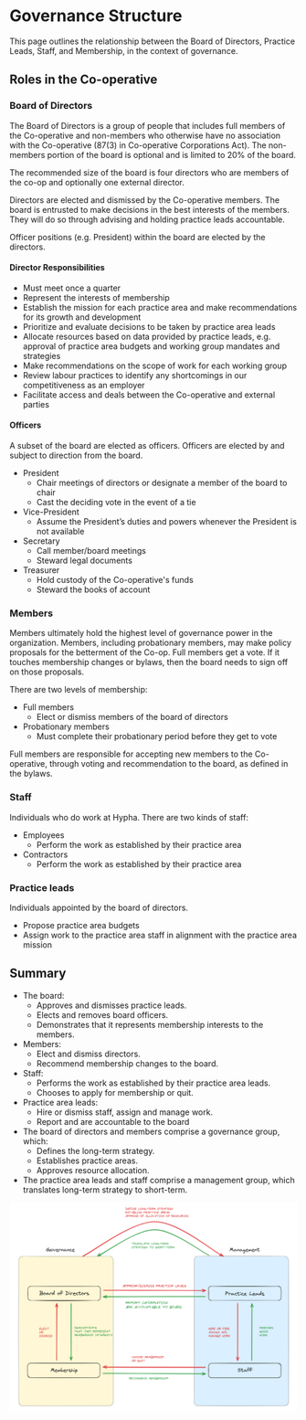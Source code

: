 # Governance Structure

This page outlines the relationship between the Board of Directors, Practice Leads, Staff, and Membership, in the context of governance.

## Roles in the Co-operative

### Board of Directors

The Board of Directors is a group of people that includes full members of the Co-operative and non-members who otherwise have no association with the Co-operative (87(3) in Co-operative Corporations Act). The non-members portion of the board is optional and is limited to 20% of the board.

The recommended size of the board is four directors who are members of the co-op and optionally one external director.

Directors are elected and dismissed by the Co-operative members. The board is entrusted to make decisions in the best interests of the members. They will do so through advising and holding practice leads accountable. 

Officer positions (e.g. President) within the board are elected by the directors.

#### Director Responsibilities

* Must meet once a quarter
* Represent the interests of membership
* Establish the mission for each practice area and make recommendations for its growth and development
* Prioritize and evaluate decisions to be taken by practice area leads
* Allocate resources based on data provided by practice leads, e.g. approval of practice area budgets and working group mandates and strategies
* Make recommendations on the scope of work for each working group
* Review labour practices to identify any shortcomings in our competitiveness as an employer
* Facilitate access and deals between the Co-operative and external parties

#### Officers 

A subset of the board are elected as officers. Officers are elected by and subject to direction from the board.
* President
  * Chair meetings of directors or designate a member of the board to chair
  * Cast the deciding vote in the event of a tie
* Vice-President
  * Assume the President’s duties and powers whenever the President is not available
* Secretary
  * Call member/board meetings
  * Steward legal documents
* Treasurer
  * Hold custody of the Co-operative's funds
  * Steward the books of account

### Members
Members ultimately hold the highest level of governance power in the organization. Members, including probationary members, may make policy proposals for the betterment of the Co-op. Full members get a vote. If it touches membership changes or bylaws, then the board needs to sign off on those proposals.

There are two levels of membership:
* Full members
  * Elect or dismiss members of the board of directors
* Probationary members
  * Must complete their probationary period before they get to vote

Full members are responsible for accepting new members to the Co-operative, through voting and recommendation to the board, as defined in the bylaws. 

### Staff

Individuals who do work at Hypha. There are two kinds of staff:
* Employees
  * Perform the work as established by their practice area
* Contractors
  * Perform the work as established by their practice area

### Practice leads
Individuals appointed by the board of directors.
* Propose practice area budgets
* Assign work to the practice area staff in alignment with the practice area mission


## Summary

* The board:
  * Approves and dismisses practice leads.
  * Elects and removes board officers.
  * Demonstrates that it represents membership interests to the members.
* Members:
  * Elect and dismiss directors.
  * Recommend membership changes to the board.
* Staff:
  * Performs the work as established by their practice area leads.
  * Chooses to apply for membership or quit.
* Practice area leads:
  * Hire or dismiss staff, assign and manage work.
  * Report and are accountable to the board
* The board of directors and members comprise a governance group, which:
  * Defines the long-term strategy.
  * Establishes practice areas.
  * Approves resource allocation.
* The practice area leads and staff comprise a management group, which translates long-term strategy to short-term.

![Diagram of the relationships between roles in governance and management](governance-management.png "Governance-Management Roles")